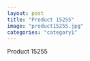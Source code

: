 ```yaml
---
layout: post
title: "Product 15255"
image: "product15255.jpg"
categories: "category1"
---
```

Product 15255
